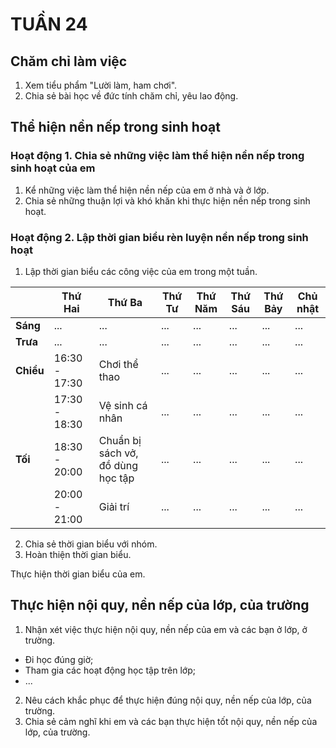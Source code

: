 # TUẦN 24

## Chăm chỉ làm việc
1. Xem tiểu phẩm "Lười làm, ham chơi".
2. Chia sẻ bài học về đức tính chăm chỉ, yêu lao động.

## Thể hiện nền nếp trong sinh hoạt

### Hoạt động 1. Chia sẻ những việc làm thể hiện nền nếp trong sinh hoạt của em
1. Kể những việc làm thể hiện nền nếp của em ở nhà và ở lớp.
2. Chia sẻ những thuận lợi và khó khăn khi thực hiện nền nếp trong sinh hoạt.

### Hoạt động 2. Lập thời gian biểu rèn luyện nền nếp trong sinh hoạt
1. Lập thời gian biểu các công việc của em trong một tuần.

| | Thứ Hai | Thứ Ba | Thứ Tư | Thứ Năm | Thứ Sáu | Thứ Bảy | Chủ nhật |
|---|---|---|---|---|---|---|---|
| **Sáng** | ... | ... | ... | ... | ... | ... | ... |
| **Trưa** | ... | ... | ... | ... | ... | ... | ... |
| **Chiều** | 16:30 - 17:30 | Chơi thể thao | ... | ... | ... | ... | ... |
| | 17:30 - 18:30 | Vệ sinh cá nhân | ... | ... | ... | ... | ... |
| **Tối** | 18:30 - 20:00 | Chuẩn bị sách vở, đồ dùng học tập | ... | ... | ... | ... | ... |
| | 20:00 - 21:00 | Giải trí | ... | ... | ... | ... | ... |

2. Chia sẻ thời gian biểu với nhóm.
3. Hoàn thiện thời gian biểu.

Thực hiện thời gian biểu của em.

## Thực hiện nội quy, nền nếp của lớp, của trường
1. Nhận xét việc thực hiện nội quy, nền nếp của em và các bạn ở lớp, ở trường.
- Đi học đúng giờ;
- Tham gia các hoạt động học tập trên lớp;
- ...
2. Nêu cách khắc phục để thực hiện đúng nội quy, nền nếp của lớp, của trường.
3. Chia sẻ cảm nghĩ khi em và các bạn thực hiện tốt nội quy, nền nếp của lớp, của trường.
